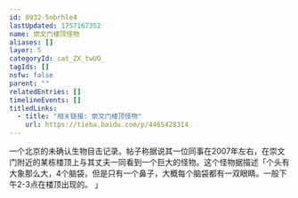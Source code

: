```yaml
---
id: 0932-5nbrhle4
lastUpdated: 1757167352
name: 崇文门楼顶怪物
aliases: []
layer: 5
categoryId: cat_ZX_twUO_
tagIds: []
nsfw: false
parent: ""
relatedEntries: []
timelineEvents: []
titledLinks:
  - title: "相关链接: 崇文门楼顶怪物"
    url: https://tieba.baidu.com/p/4465428314
---
```


一个北京的未确认生物目击记录。帖子称据说其一位同事在2007年左右，在崇文门附近的某栋楼顶上与其丈夫一同看到一个巨大的怪物。这个怪物据描述「个头有大象那么大，4个脑袋，但是只有一个鼻子，大概每个脑袋都有一双眼睛。一般下午2-3点在楼顶出现的。 」